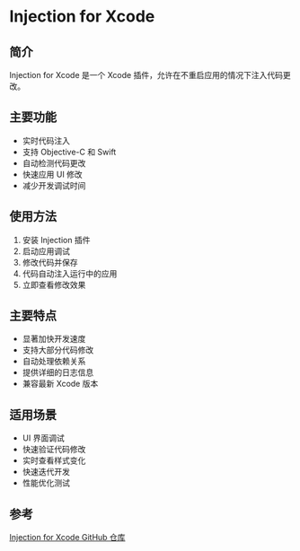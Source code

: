 # Injection for Xcode

## 简介
Injection for Xcode 是一个 Xcode 插件，允许在不重启应用的情况下注入代码更改。

## 主要功能
- 实时代码注入
- 支持 Objective-C 和 Swift
- 自动检测代码更改
- 快速应用 UI 修改
- 减少开发调试时间

## 使用方法
1. 安装 Injection 插件
2. 启动应用调试
3. 修改代码并保存
4. 代码自动注入运行中的应用
5. 立即查看修改效果

## 主要特点
- 显著加快开发速度
- 支持大部分代码修改
- 自动处理依赖关系
- 提供详细的日志信息
- 兼容最新 Xcode 版本

## 适用场景
- UI 界面调试
- 快速验证代码修改
- 实时查看样式变化
- 快速迭代开发
- 性能优化测试

## 参考
[Injection for Xcode GitHub 仓库](https://github.com/johnno1962/injectionforxcode)

